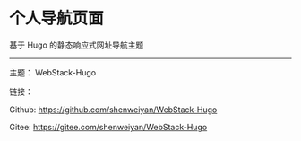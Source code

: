 # 个人导航页面

基于 Hugo 的静态响应式网址导航主题

***
主题： WebStack-Hugo

链接：

Github: https://github.com/shenweiyan/WebStack-Hugo

Gitee: https://gitee.com/shenweiyan/WebStack-Hugo
